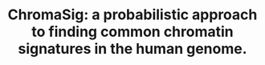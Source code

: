 ---
layout: page
title: " ChromaSig: a probabilistic approach to finding common chromatin signatures in the human genome."
breadcrumb: true
categories:
    - publication
## publication related information
pub:
    authors: " Gary Hon, Bing Ren,  Wei Wang"
    journal: " PLoS computational biology"
    date: 2008-10
    doi:  10.1371/journal.pcbi.1000201
    volume:  4
    pages:  e1000201
    number:  10
    abstract: " Computational methods to identify functional genomic elements using genetic information have been very successful in determining gene structure and in identifying a handful of cis-regulatory elements. But the vast majority of regulatory elements have yet to be discovered, and it has become increasingly apparent that their discovery will not come from using genetic information alone. Recently, high-throughput technologies have enabled the creation of information-rich epigenetic maps, most notably for histone modifications. However, tools that search for functional elements using this epigenetic information have been lacking. Here, we describe an unsupervised learning method  called ChromaSig to find, in an unbiased fashion, commonly occurring chromatin signatures in both tiling microarray and sequencing data. Applying this algorithm to nine chromatin marks across a 1% sampling of the human genome in HeLa cells, we recover eight clusters of distinct chromatin signatures, five of which correspond to known patterns associated with transcriptional promoters and enhancers. Interestingly, we observe that the distinct chromatin signatures found at enhancers mark distinct functional classes of enhancers in terms of transcription factor and coactivator binding. In addition, we identify three clusters of novel chromatin signatures that contain evolutionarily conserved sequences and potential cis-regulatory elements. Applying ChromaSig to a panel of 21 chromatin marks mapped genomewide by ChIP-Seq reveals 16 classes of genomic elements marked by distinct chromatin signatures. Interestingly, four classes containing enrichment for repressive histone modifications appear to be locally heterochromatic sites and are enriched in quickly evolving regions of the genome. The utility of this approach in uncovering novel, functionally significant genomic elements will aid future efforts of genome annotation via chromatin modifications.,"
---